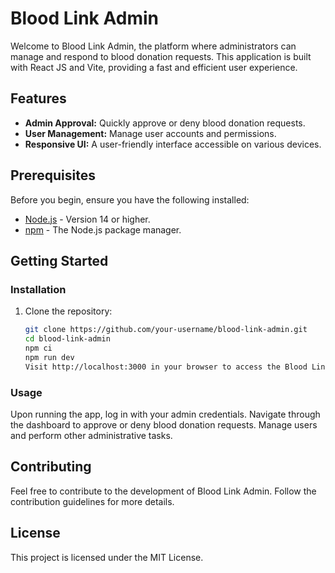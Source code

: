 # Blood Link Admin

Welcome to Blood Link Admin, the platform where administrators can manage and respond to blood donation requests. This application is built with React JS and Vite, providing a fast and efficient user experience.

## Features
- **Admin Approval:** Quickly approve or deny blood donation requests.
- **User Management:** Manage user accounts and permissions.
- **Responsive UI:** A user-friendly interface accessible on various devices.

## Prerequisites
Before you begin, ensure you have the following installed:
- [Node.js](https://nodejs.org/) - Version 14 or higher.
- [npm](https://www.npmjs.com/) - The Node.js package manager.

## Getting Started

### Installation
1. Clone the repository:
   ```bash
   git clone https://github.com/your-username/blood-link-admin.git
   cd blood-link-admin
   npm ci
   npm run dev
   Visit http://localhost:3000 in your browser to access the Blood Link Admin dashboard.

### Usage
  Upon running the app, log in with your admin credentials.
  Navigate through the dashboard to approve or deny blood donation requests.
  Manage users and perform other administrative tasks.
  
## Contributing
Feel free to contribute to the development of Blood Link Admin. Follow the contribution guidelines for more details.

## License
This project is licensed under the MIT License.
